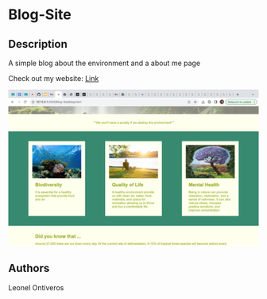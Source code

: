 # Blog-Site

## Description
A simple blog about the environment and a about me page 

Check out my website: [Link](https://leonel831.github.io/Blog-Site/)

<img src="./img/sc.png" width="800px" alt="screent shot of Blog website">


## Authors
Leonel Ontiveros
